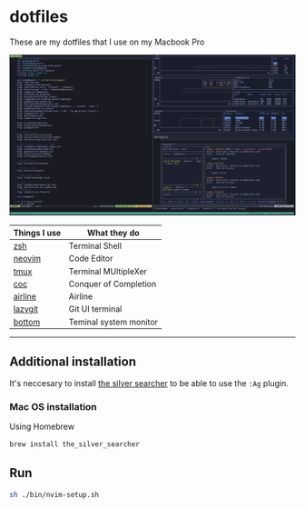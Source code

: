 # dotfiles

These are my dotfiles that I use on my Macbook Pro

![Setup ](https://github.com/davidlruizc/dotfiles/blob/main/thumbnails/setup.png)

|Things I use|What they do|
|-|-|
|[zsh](https://github.com/ohmyzsh/ohmyzsh)|Terminal Shell|
|[neovim](https://github.com/neovim/neovim)|Code Editor|
|[tmux](http://www.sromero.org/wiki/linux/aplicaciones/tmux)|Terminal MUltipleXer|
|[coc](https://github.com/neoclide/coc.nvim)|Conquer of Completion|
|[airline](https://github.com/vim-airline/vim-airline)|Airline|
|[lazygit](https://github.com/jesseduffield/lazygit#installation)|Git UI terminal|
|[bottom](https://github.com/ClementTsang/bottom)|Teminal system monitor|
---

## Additional installation

It's neccesary to install [the silver searcher](https://github.com/ggreer/the_silver_searcher) to be able to use the `:Ag` plugin.

### Mac OS installation

Using Homebrew

```sh
brew install the_silver_searcher
```

## Run

```sh 
sh ./bin/nvim-setup.sh 
```
